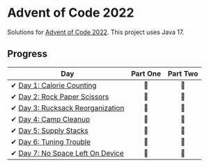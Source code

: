 # Advent of Code 2022

Solutions for [Advent of Code 2022][aoc]. This project uses Java 17.

[aoc]: https://adventofcode.com/2022/

## Progress

| Day                                                                                                                    | Part One | Part Two |
|------------------------------------------------------------------------------------------------------------------------|:--------:|:--------:|
| ✔ [Day 1: Calorie Counting](https://github.com/Mom0aut/AoC2022/blob/master/src/main/java/at/aoc/day1/Day1.java)        |    🌟    |    🌟    |
| ✔ [Day 2: Rock Paper Scissors](https://github.com/Mom0aut/AoC2022/blob/master/src/main/java/at/aoc/day2/Day2.java)     |    🌟    |    🌟    |
| ✔ [Day 3: Rucksack Reorganization](https://github.com/Mom0aut/AoC2022/blob/master/src/main/java/at/aoc/day3/Day3.java) |    🌟    |    🌟    |
| ✔ [Day 4: Camp Cleanup](https://github.com/Mom0aut/AoC2022/blob/master/src/main/java/at/aoc/day4/Day4.java)            |    🌟    |    🌟    |
| ✔ [Day 5: Supply Stacks](https://github.com/Mom0aut/AoC2022/blob/master/src/main/java/at/aoc/day5/Day5.java)           |    🌟    |    🌟    |
| ✔ [Day 6: Tuning Trouble](https://github.com/Mom0aut/AoC2022/blob/master/src/main/java/at/aoc/day6/Day6.java)          |    🌟    |    🌟    |
| ✔ [Day 7: No Space Left On Device](https://github.com/Mom0aut/AoC2022/blob/master/src/main/java/at/aoc/day7/Day7.java) |    🌟    |    🌟    |
